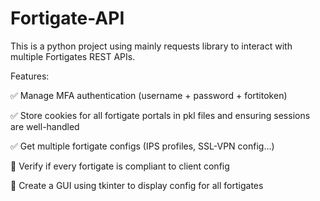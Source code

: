 # Fortigate-API

This is a python project using mainly requests library to interact with multiple Fortigates REST APIs.

Features:

✅ Manage MFA authentication (username + password + fortitoken)

✅ Store cookies for all fortigate portals in pkl files and ensuring sessions are well-handled
  
✅ Get multiple fortigate configs (IPS profiles, SSL-VPN config...)
  
🔄 Verify if every fortigate is compliant to client config

🔄 Create a GUI using tkinter to display config for all fortigates

